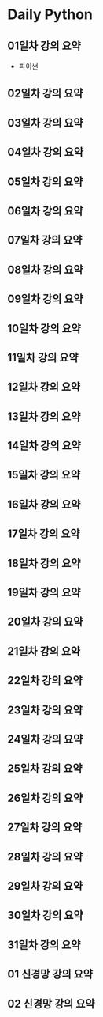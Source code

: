 # Daily Python

## 01일차 강의 요약

- 파이썬 

## 02일차 강의 요약

## 03일차 강의 요약

## 04일차 강의 요약

## 05일차 강의 요약

## 06일차 강의 요약

## 07일차 강의 요약

## 08일차 강의 요약

## 09일차 강의 요약

## 10일차 강의 요약

## 11일차 강의 요약

## 12일차 강의 요약

## 13일차 강의 요약

## 14일차 강의 요약

## 15일차 강의 요약

## 16일차 강의 요약

## 17일차 강의 요약

## 18일차 강의 요약

## 19일차 강의 요약

## 20일차 강의 요약

## 21일차 강의 요약

## 22일차 강의 요약

## 23일차 강의 요약

## 24일차 강의 요약

## 25일차 강의 요약

## 26일차 강의 요약

## 27일차 강의 요약

## 28일차 강의 요약

## 29일차 강의 요약

## 30일차 강의 요약

## 31일차 강의 요약

## 01 신경망 강의 요약

## 02 신경망 강의 요약
